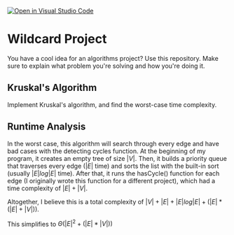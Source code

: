 [![Open in Visual Studio Code](https://classroom.github.com/assets/open-in-vscode-718a45dd9cf7e7f842a935f5ebbe5719a5e09af4491e668f4dbf3b35d5cca122.svg)](https://classroom.github.com/online_ide?assignment_repo_id=11730550&assignment_repo_type=AssignmentRepo)
# Wildcard Project

You have a cool idea for an algorithms project? Use this repository. Make sure
to explain what problem you're solving and how you're doing it.

## Kruskal's Algorithm

Implement Kruskal's algorithm, and find the worst-case time complexity.

## Runtime Analysis

In the worst case, this algorithm will search through every edge and have bad cases with the detecting cycles function.  At the beginning of my program, it creates an empty tree of size $|V|$.  Then, it builds a priority queue that traverses every edge ($|E|$ time) and sorts the list with the built-in sort (usually $|E|log|E|$ time).  After that, it runs the hasCycle() function for each edge (I originally wrote this function for a different project), which had a time complexity of $|E| + |V|$.

Altogether, I believe this is a total complexity of $|V| + |E| + |E|log|E| + (|E| * (|E| + |V|))$.

This simplifies to $\Theta(|E|^2 + (|E| * |V|))$
